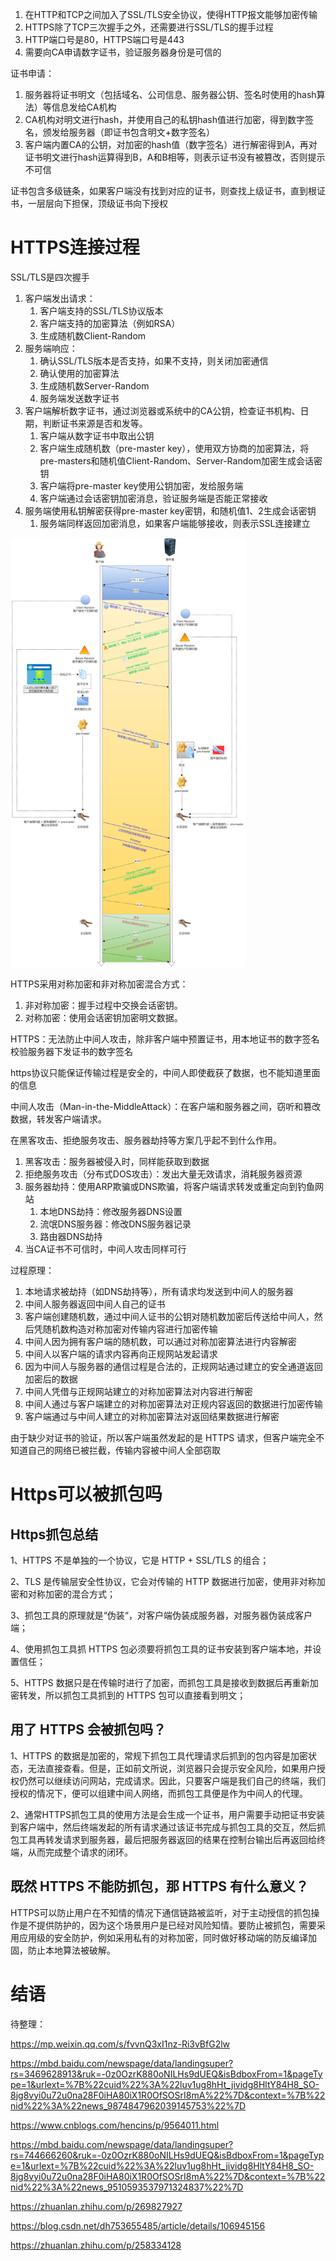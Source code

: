 

1. 在HTTP和TCP之间加入了SSL/TLS安全协议，使得HTTP报文能够加密传输
2. HTTPS除了TCP三次握手之外，还需要进行SSL/TLS的握手过程
3. HTTP端口号是80，HTTPS端口号是443
4. 需要向CA申请数字证书，验证服务器身份是可信的

证书申请：

1. 服务器将证书明文（包括域名、公司信息、服务器公钥、签名时使用的hash算法）等信息发给CA机构
2. CA机构对明文进行hash，并使用自己的私钥hash值进行加密，得到数字签名，颁发给服务器（即证书包含明文+数字签名）
3. 客户端内置CA的公钥，对加密的hash值（数字签名）进行解密得到A，再对证书明文进行hash运算得到B，A和B相等，则表示证书没有被篡改，否则提示不可信

证书包含多级链条，如果客户端没有找到对应的证书，则查找上级证书，直到根证书，一层层向下担保，顶级证书向下授权

# HTTPS连接过程

SSL/TLS是四次握手

1. 客户端发出请求：
   1. 客户端支持的SSL/TLS协议版本
   2. 客户端支持的加密算法（例如RSA）
   3. 生成随机数Client-Random
2. 服务端响应：
   1. 确认SSL/TLS版本是否支持，如果不支持，则关闭加密通信
   2. 确认使用的加密算法
   3. 生成随机数Server-Random
   4. 服务端发送数字证书
3. 客户端解析数字证书，通过浏览器或系统中的CA公钥，检查证书机构、日期，判断证书来源是否和发等。
   1. 客户端从数字证书中取出公钥
   2. 客户端生成随机数（pre-master key），使用双方协商的加密算法，将pre-masters和随机值Client-Random、Server-Random加密生成会话密钥
   3. 客户端将pre-master key使用公钥加密，发给服务端
   4. 客户端通过会话密钥加密消息，验证服务端是否能正常接收
4. 服务端使用私钥解密获得pre-master key密钥，和随机值1、2生成会话密钥
   1. 服务端同样返回加密消息，如果客户端能够接收，则表示SSL连接建立

<img src="HTTPS/HTTPS连接过程.png" style="zoom:67%;" />

HTTPS采用对称加密和非对称加密混合方式：

1. 非对称加密：握手过程中交换会话密钥。
2. 对称加密：使用会话密钥加密明文数据。

HTTPS：无法防止中间人攻击，除非客户端中预置证书，用本地证书的数字签名校验服务器下发证书的数字签名

https协议只能保证传输过程是安全的，中间人即使截获了数据，也不能知道里面的信息

中间人攻击（Man-in-the-MiddleAttack）：在客户端和服务器之间，窃听和篡改数据，转发客户端请求。

在黑客攻击、拒绝服务攻击、服务器劫持等方案几乎起不到什么作用。

1. 黑客攻击：服务器被侵入时，同样能获取到数据
2. 拒绝服务攻击（分布式DOS攻击）：发出大量无效请求，消耗服务器资源
3. 服务器劫持：使用ARP欺骗或DNS欺骗，将客户端请求转发或重定向到钓鱼网站
   1. 本地DNS劫持：修改服务器DNS设置
   2. 流氓DNS服务器：修改DNS服务器记录
   3. 路由器DNS劫持
4. 当CA证书不可信时，中间人攻击同样可行

 过程原理：

1. 本地请求被劫持（如DNS劫持等），所有请求均发送到中间人的服务器
2. 中间人服务器返回中间人自己的证书
3. 客户端创建随机数，通过中间人证书的公钥对随机数加密后传送给中间人，然后凭随机数构造对称加密对传输内容进行加密传输
4. 中间人因为拥有客户端的随机数，可以通过对称加密算法进行内容解密
5. 中间人以客户端的请求内容再向正规网站发起请求
6. 因为中间人与服务器的通信过程是合法的，正规网站通过建立的安全通道返回加密后的数据
7. 中间人凭借与正规网站建立的对称加密算法对内容进行解密
8. 中间人通过与客户端建立的对称加密算法对正规内容返回的数据进行加密传输
9. 客户端通过与中间人建立的对称加密算法对返回结果数据进行解密

由于缺少对证书的验证，所以客户端虽然发起的是 HTTPS 请求，但客户端完全不知道自己的网络已被拦截，传输内容被中间人全部窃取

# Https可以被抓包吗

## Https抓包总结

1、HTTPS 不是单独的一个协议，它是 HTTP + SSL/TLS 的组合；

2、TLS 是传输层安全性协议，它会对传输的 HTTP 数据进行加密，使用非对称加密和对称加密的混合方式；

3、抓包工具的原理就是“伪装“，对客户端伪装成服务器，对服务器伪装成客户端；

4、使用抓包工具抓 HTTPS 包必须要将抓包工具的证书安装到客户端本地，并设置信任；

5、HTTPS 数据只是在传输时进行了加密，而抓包工具是接收到数据后再重新加密转发，所以抓包工具抓到的 HTTPS 包可以直接看到明文；

## 用了 HTTPS 会被抓包吗？

1、HTTPS 的数据是加密的，常规下抓包工具代理请求后抓到的包内容是加密状态，无法直接查看。但是，正如前文所说，浏览器只会提示安全风险，如果用户授权仍然可以继续访问网站，完成请求。因此，只要客户端是我们自己的终端，我们授权的情况下，便可以组建中间人网络，而抓包工具便是作为中间人的代理。

2、通常HTTPS抓包工具的使用方法是会生成一个证书，用户需要手动把证书安装到客户端中，然后终端发起的所有请求通过该证书完成与抓包工具的交互，然后抓包工具再转发请求到服务器，最后把服务器返回的结果在控制台输出后再返回给终端，从而完成整个请求的闭环。

## 既然 HTTPS 不能防抓包，那 HTTPS 有什么意义？

HTTPS可以防止用户在不知情的情况下通信链路被监听，对于主动授信的抓包操作是不提供防护的，因为这个场景用户是已经对风险知情。要防止被抓包，需要采用应用级的安全防护，例如采用私有的对称加密，同时做好移动端的防反编译加固，防止本地算法被破解。

# 结语

待整理：

https://mp.weixin.qq.com/s/fvvnQ3xI1nz-Ri3vBfG2lw

https://mbd.baidu.com/newspage/data/landingsuper?rs=3469628913&ruk=-0z0OzrK880oNILHs9dUEQ&isBdboxFrom=1&pageType=1&urlext=%7B%22cuid%22%3A%22luv1ug8hHt_jividg8HltY84H8_SO-8jg8vyi0u72u0na28F0iHA80iX1R0OfSOSrI8mA%22%7D&context=%7B%22nid%22%3A%22news_9874847962039145753%22%7D

https://www.cnblogs.com/hencins/p/9564011.html

https://mbd.baidu.com/newspage/data/landingsuper?rs=744666260&ruk=-0z0OzrK880oNILHs9dUEQ&isBdboxFrom=1&pageType=1&urlext=%7B%22cuid%22%3A%22luv1ug8hHt_jividg8HltY84H8_SO-8jg8vyi0u72u0na28F0iHA80iX1R0OfSOSrI8mA%22%7D&context=%7B%22nid%22%3A%22news_9510593537971324837%22%7D

https://zhuanlan.zhihu.com/p/269827927

https://blog.csdn.net/dh753655485/article/details/106945156

https://zhuanlan.zhihu.com/p/258334128
